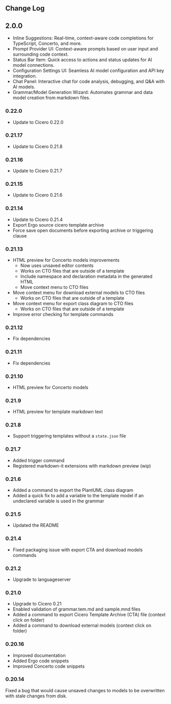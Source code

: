 ## Change Log

## 2.0.0
  - Inline Suggestions: Real-time, context-aware code completions for TypeScript, Concerto, and more.
  - Prompt Provider UI: Context-aware prompts based on user input and surrounding code context.
  - Status Bar Item: Quick access to actions and status updates for AI model connections.
  - Configuration Settings UI: Seamless AI model configuration and API key integration.
  - Chat Panel: Interactive chat for code analysis, debugging, and Q&A with AI models.
  - Grammar/Model Generation Wizard: Automates grammar and data model creation from markdown files.

### 0.22.0
- Update to Cicero 0.22.0
### 0.21.17
- Update to Cicero 0.21.8

### 0.21.16
- Update to Cicero 0.21.7

### 0.21.15
- Update to Cicero 0.21.6

### 0.21.14
- Update to Cicero 0.21.4
- Export Ergo source cicero template archive
- Force save open documents before exporting archive or triggering clause

### 0.21.13

- HTML preview for Concerto models improvements
   - Now uses unsaved editor contents
   - Works on CTO files that are outside of a template
   - Include namespace and declaration metadata in the generated HTML
   - Move context menu to CTO files
- Move context menu for download external models to CTO files
   - Works on CTO files that are outside of a template
- Move context menu for export class diagram to CTO files
   - Works on CTO files that are outside of a template
- Improve error checking for template commands

### 0.21.12

- Fix dependencies

### 0.21.11

- Fix dependencies

### 0.21.10

- HTML preview for Concerto models

### 0.21.9

- HTML preview for template markdown text

### 0.21.8

- Support triggering templates without a `state.json` file

### 0.21.7

- Added trigger command
- Registered markdown-it extensions with markdown preview (wip)

### 0.21.6

- Added a command to export the PlantUML class diagram
- Added a quick fix to add a variable to the template model if an undeclared variable is used in the grammar

### 0.21.5

- Updated the README

### 0.21.4

- Fixed packaging issue with export CTA and download models commands

### 0.21.2

- Upgrade to languageserver

### 0.21.0

- Upgrade to Cicero 0.21
- Enabled validation of grammar.tem.md and sample.mnd files
- Added a command to export Cicero Template Archive (CTA) file (context click on folder)
- Added a command to download external models (context click on folder)

### 0.20.16

- Improved documentation
- Added Ergo code snippets
- Improved Concerto code snippets

### 0.20.14

Fixed a bug that would cause unsaved changes to models to be overwritten with stale changes from disk.
